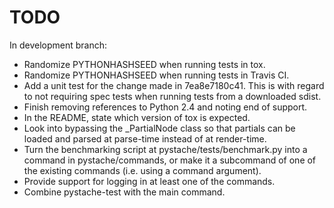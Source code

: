 TODO
====

In development branch:

* Randomize PYTHONHASHSEED when running tests in tox.
* Randomize PYTHONHASHSEED when running tests in Travis CI.
* Add a unit test for the change made in 7ea8e7180c41.  This is with regard
  to not requiring spec tests when running tests from a downloaded sdist.
* Finish removing references to Python 2.4 and noting end of support.
* In the README, state which version of tox is expected.
* Look into bypassing the _PartialNode class so that partials can be loaded
  and parsed at parse-time instead of at render-time.
* Turn the benchmarking script at pystache/tests/benchmark.py into a command
  in pystache/commands, or make it a subcommand of one of the existing
  commands (i.e. using a command argument).
* Provide support for logging in at least one of the commands.
* Combine pystache-test with the main command.
